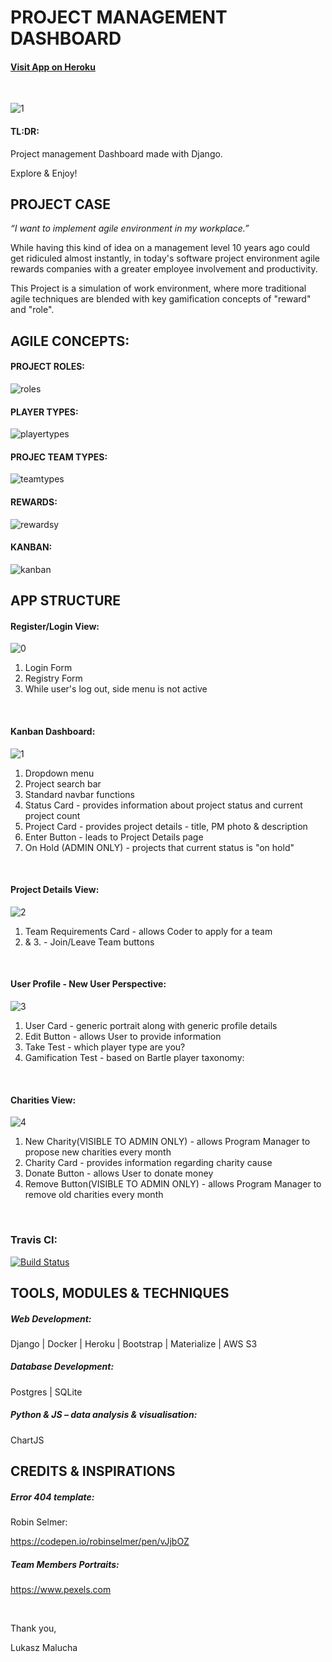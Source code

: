 # PROJECT MANAGEMENT DASHBOARD 

#### [Visit App on Heroku](https://django-gamification1.herokuapp.com/)

<br>

![1](https://user-images.githubusercontent.com/26208598/54495673-ecd70e80-48dd-11e9-81b4-7c8634ed8a6a.JPG)

#### TL:DR:

Project management Dashboard made with Django.

Explore & Enjoy!

## PROJECT CASE

*“I want to implement agile environment in my workplace.”* 

While having this kind of idea on a management level 10 years ago could get ridiculed almost instantly, in today's software project environment agile rewards companies with a greater employee involvement and productivity. 

This Project is a simulation of work environment, where more traditional agile techniques are blended with key gamification concepts of "reward" and "role".


## AGILE CONCEPTS:

#### PROJECT ROLES:

![roles](https://user-images.githubusercontent.com/26208598/41512090-40f3a3c8-727b-11e8-9ed4-dfd7f0c13d5a.JPG)


#### PLAYER TYPES:

![playertypes](https://user-images.githubusercontent.com/26208598/41512114-96dca320-727b-11e8-88a1-c24960f9b8b1.JPG)

#### PROJEC TEAM TYPES:

![teamtypes](https://user-images.githubusercontent.com/26208598/41512116-a100590a-727b-11e8-83b9-118ace92f85a.JPG)

#### REWARDS:

![rewardsy](https://user-images.githubusercontent.com/26208598/41512129-f4d0f990-727b-11e8-8038-f7a01565377d.JPG)

#### KANBAN: 

![kanban](https://user-images.githubusercontent.com/26208598/41512132-ff04108c-727b-11e8-8455-22e1e9ed5a0d.JPG)

## APP STRUCTURE

#### Register/Login View:

![0](https://user-images.githubusercontent.com/26208598/54495747-9b7b4f00-48de-11e9-868c-0fd634a98c9c.JPG)

1. Login Form
2. Registry Form 
3. While user's log out, side menu is not active

<br>

#### Kanban Dashboard:

![1](https://user-images.githubusercontent.com/26208598/54495673-ecd70e80-48dd-11e9-81b4-7c8634ed8a6a.JPG)

1. Dropdown menu
2. Project search bar 
3. Standard navbar functions
4. Status Card - provides information about project status and current project count
5. Project Card - provides project details - title, PM photo & description
6. Enter Button - leads to Project Details page
7. On Hold (ADMIN ONLY) - projects that current status is "on hold"

<br>

#### Project Details View:

![2](https://user-images.githubusercontent.com/26208598/54495674-ee083b80-48dd-11e9-823d-56071d6be359.JPG)

1. Team Requirements Card  - allows Coder to apply for a team
2. & 3. - Join/Leave Team buttons

<br>

#### User Profile - New User Perspective:

![3](https://user-images.githubusercontent.com/26208598/54495675-ef396880-48dd-11e9-926a-010eacd33966.JPG)

1. User Card - generic portrait along with generic profile details
2. Edit Button - allows User to provide information
3. Take Test - which player type are you?
4. Gamification Test - based on Bartle player taxonomy:

<br>

#### Charities View:

![4](https://user-images.githubusercontent.com/26208598/54495676-f1032c00-48dd-11e9-8df0-01ff5016fb01.JPG)

1. New Charity(VISIBLE TO ADMIN ONLY) - allows Program Manager to propose new charities every month
2. Charity Card - provides information regarding charity cause 
3. Donate Button - allows User to donate money
4. Remove Button(VISIBLE TO ADMIN ONLY) - allows Program Manager to remove old charities every month

<br>

### Travis CI:

[![Build Status](https://travis-ci.com/LukaszMalucha/Project-Dashboard-with-Django.svg?branch=master)](https://travis-ci.com/LukaszMalucha/Project-Dashboard-with-Django)

## TOOLS, MODULES & TECHNIQUES

##### Web Development:

Django | Docker | Heroku | Bootstrap | Materialize | AWS S3

##### Database Development:

Postgres | SQLite

##### Python & JS – data analysis & visualisation:

ChartJS


## CREDITS & INSPIRATIONS


##### Error 404 template:

Robin Selmer:

https://codepen.io/robinselmer/pen/vJjbOZ

##### Team Members Portraits:

https://www.pexels.com

<br>

Thank you,

Lukasz Malucha 














